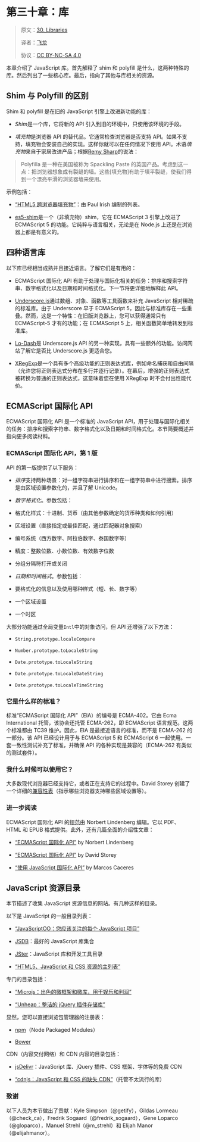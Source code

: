 # 第三十章：库

> 原文：[30. Libraries](https://exploringjs.com/es5/ch30.html)
> 
> 译者：[飞龙](https://github.com/wizardforcel)
> 
> 协议：[CC BY-NC-SA 4.0](https://creativecommons.org/licenses/by-nc-sa/4.0/)


本章介绍了 JavaScript 库。首先解释了 shim 和 polyfill 是什么，这两种特殊的库。然后列出了一些核心库。最后，指向了其他与库相关的资源。

## Shim 与 Polyfill 的区别

Shim 和 polyfill 是在旧的 JavaScript 引擎上改进新功能的库：

+   *Shim*是一个库，它将新的 API 引入到旧的环境中，只使用该环境的手段。

+   *填充物*是浏览器 API 的替代品。它通常检查浏览器是否支持 API。如果不支持，填充物会安装自己的实现。这样你就可以在任何情况下使用 API。术语*填充物*来自于家居改进产品；根据[Remy Sharp](http://bit.ly/MmZZmZ)的说法：

> Polyfilla 是一种在美国被称为 Spackling Paste 的英国产品。考虑到这一点：把浏览器想象成有裂缝的墙。这些[填充物]有助于填平裂缝，使我们得到一个漂亮平滑的浏览器墙来使用。

示例包括：

+   [“HTML5 跨浏览器填充物”](http://bit.ly/1oOGuTE)：由 Paul Irish 编制的列表。

+   [es5-shim](http://bit.ly/1oOGxi4)是一个（非填充物）shim，它在 ECMAScript 3 引擎上改进了 ECMAScript 5 的功能。它纯粹与语言相关，无论是在 Node.js 上还是在浏览器上都是有意义的。

## 四种语言库

以下库已经相当成熟并且接近语言。了解它们是有用的：

+   ECMAScript 国际化 API 有助于处理与国际化相关的任务：排序和搜索字符串、数字格式化以及日期和时间格式化。下一节将更详细地解释此 API。

+   [Underscore.js](http://underscorejs.org)通过数组、对象、函数等工具函数来补充 JavaScript 相对稀疏的标准库。由于 Underscore 早于 ECMAScript 5，因此与标准库存在一些重叠。然而，这是一个特性：在旧版浏览器上，您可以获得通常只有 ECMAScript-5 才有的功能；在 ECMAScript 5 上，相关函数简单地转发到标准库。

+   [Lo-Dash](http://lodash.com)是 Underscore.js API 的另一种实现，具有一些额外的功能。访问网站了解它是否比 Underscore.js 更适合您。

+   [XRegExp](http://xregexp.com)是一个具有多个高级功能的正则表达式库，例如命名捕获和自由间隔（允许您将正则表达式分布在多行并逐行记录）。在幕后，增强的正则表达式被转换为普通的正则表达式，这意味着您在使用 XRegExp 时不会付出性能代价。

## ECMAScript 国际化 API

ECMAScript 国际化 API 是一个标准的 JavaScript API，用于处理与国际化相关的任务：排序和搜索字符串、数字格式化以及日期和时间格式化。本节简要概述并指向更多阅读材料。

### ECMAScript 国际化 API，第 1 版

API 的第一版提供了以下服务：

+   *排序*支持两种场景：对一组字符串进行排序和在一组字符串中进行搜索。排序是由区域设置参数化的，并且了解 Unicode。

+   *数字格式化*。参数包括：

+   格式化样式：十进制、货币（由其他参数确定的货币种类和如何引用）

+   区域设置（直接指定或最佳匹配，通过匹配器对象搜索）

+   编号系统（西方数字、阿拉伯数字、泰国数字等）

+   精度：整数位数、小数位数、有效数字位数

+   分组分隔符打开或关闭

+   *日期和时间格式*。参数包括：

+   要格式化的信息以及使用哪种样式（短、长、数字等）

+   一个区域设置

+   一个时区

大部分功能通过全局变量`Intl`中的对象访问，但 API 还增强了以下方法：

+   `String.prototype.localeCompare`

+   `Number.prototype.toLocaleString`

+   `Date.prototype.toLocaleString`

+   `Date.prototype.toLocaleDateString`

+   `Date.prototype.toLocaleTimeString`

### 它是什么样的标准？

标准“ECMAScript 国际化 API”（EIA）的编号是 ECMA-402。它由 Ecma International 托管，该协会还托管 ECMA-262，即 ECMAScript 语言规范。这两个标准都由 TC39 维护。因此，EIA 是最接近语言的标准，而不是 ECMA-262 的一部分。该 API 已经设计用于与 ECMAScript 5 和 ECMAScript 6 一起使用。一套一致性测试补充了标准，并确保 API 的各种实现是兼容的（ECMA-262 有类似的测试套件）。

### 我什么时候可以使用它？

大多数现代浏览器已经支持它，或者正在支持它的过程中。David Storey 创建了一个详细的[兼容性表](http://bit.ly/1oOGIdo)（指示哪些浏览器支持哪些区域设置等）。

### 进一步阅读

ECMAScript 国际化 API 的[规范](http://bit.ly/1oOGQth)由 Norbert Lindenberg 编辑。它以 PDF、HTML 和 EPUB 格式提供。此外，还有几篇全面的介绍性文章：

+   [“ECMAScript 国际化 API”](http://bit.ly/1oOGT8C) by Norbert Lindenberg

+   [“ECMAScript 国际化 API”](http://bit.ly/1oOGYcc) by David Storey

+   [“使用 JavaScript 国际化 API”](http://bit.ly/1oOH2sz) by Marcos Caceres

## JavaScript 资源目录

本节描述了收集 JavaScript 资源信息的网站。有几种这样的目录。

以下是 JavaScript 的一般目录列表：

+   [“JavaScriptOO：您应该关注的每个 JavaScript 项目”](http://www.javascriptoo.com/)

+   [JSDB](http://www.jsdb.io/)：最好的 JavaScript 库集合

+   [JSter](http://jster.net/)：JavaScript 库和开发工具目录

+   [“HTML5、JavaScript 和 CSS 资源的主列表”](http://bit.ly/1oOH7MW)

专门的目录包括：

+   [“Microjs：出色的微框架和微库，用于娱乐和利润”](http://microjs.com/)

+   [“Unheap：整洁的 jQuery 插件存储库”](http://www.unheap.com/)

显然，您可以直接浏览包管理器的注册表：

+   [npm](https://npmjs.org/)（Node Packaged Modules）

+   [Bower](http://bower.io/)

CDN（内容交付网络）和 CDN 内容的目录包括：

+   [jsDelivr](http://www.jsdelivr.com/)：JavaScript 库、jQuery 插件、CSS 框架、字体等的免费 CDN

+   [“cdnjs：JavaScript 和 CSS 的缺失 CDN”](http://cdnjs.com/)（托管不太流行的库）

### 致谢

以下人员为本节做出了贡献：Kyle Simpson（@getify），Gildas Lormeau（@check_ca），Fredrik Sogaard（@fredrik_sogaard），Gene Loparco（@gloparco），Manuel Strehl（@m_strehl）和 Elijah Manor（@elijahmanor）。

